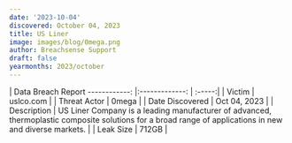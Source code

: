 ```yaml
---
date: '2023-10-04'
discovered: October 04, 2023
title: US Liner
image: images/blog/0mega.png
author: Breachsense Support
draft: false
yearmonths: 2023/october
---
```



| Data Breach Report
------------:     |:-------------:    | :-----:|
| Victim      | uslco.com      | 
| Threat Actor      | 0mega      | 
| Date Discovered      | Oct 04, 2023      | 
| Description      | US Liner Company is a leading manufacturer of advanced, thermoplastic composite solutions for a broad range of applications in new and diverse markets.      | 
| Leak Size      | 712GB      | 

